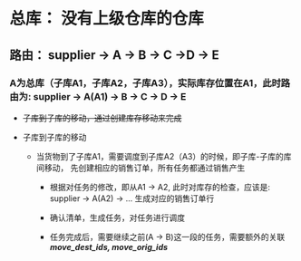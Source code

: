 # 总库： 没有上级仓库的仓库

## 路由： supplier -> A -> B -> C ->D -> E
### A为总库（子库A1，子库A2，子库A3），实际库存位置在A1，此时路由为: supplier -> A(A1) -> B -> C -> D -> E

* ~~子库到子库的移动，通过创建库存移动来完成~~

* 子库到子库的移动
    * 当货物到了子库A1，需要调度到子库A2（A3）的时候，即子库-子库的库间移动，
    先创建相应的销售订单，所有任务都通过销售产生
        * 根据对任务的修改，即从A1 -> A2, 此时对库存的检查，应该是: supplier -> A(A2) -> ...
        生成对应的销售订单行
        
        * 确认清单，生成任务，对任务进行调度
        
        * 任务完成后，需要继续之前(A -> B)这一段的任务，需要额外的关联
        ***move_dest_ids, move_orig_ids***